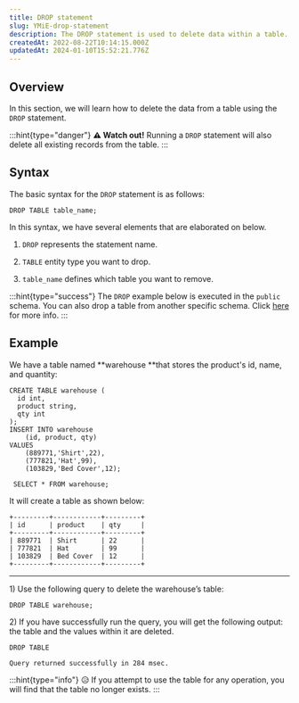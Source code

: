 ```yaml
---
title: DROP statement
slug: YMiE-drop-statement
description: The DROP statement is used to delete data within a table. This complete guide goes through the overview, syntax and examples of the DROP statement.
createdAt: 2022-08-22T10:14:15.000Z
updatedAt: 2024-01-10T15:52:21.776Z
---
```


## Overview

In this section, we will learn how to delete the data from a table using the `DROP` statement.

:::hint{type="danger"}
**⚠️ Watch out!** Running a `DROP` statement will also delete all existing records from the table.&#x20;
:::

## Syntax

The basic syntax for the `DROP` statement is as follows:

```pgsql
DROP TABLE table_name;
```

In this syntax, we have several elements that are elaborated on below.

1.  `DROP` represents the statement name.&#x20;

2.  `TABLE` entity type you want to drop.

3.  `table_name` defines which table you want to remove.&#x20;

:::hint{type="success"}
The `DROP` example below is executed in the `public` schema. You can also drop a table from another specific schema. Click [here](https://docs.oxla.com/schema) for more info.
:::

## Example

We have a table named **warehouse **that stores the product's id, name, and quantity:

```pgsql
CREATE TABLE warehouse (
  id int,
  product string,
  qty int
);
INSERT INTO warehouse 
    (id, product, qty) 
VALUES 
    (889771,'Shirt',22),
    (777821,'Hat',99),
    (103829,'Bed Cover',12);
```

```pgsql
 SELECT * FROM warehouse;
```

It will create a table as shown below:

```pgsql
+---------+------------+---------+
| id      | product    | qty     | 
+---------+------------+---------+
| 889771  | Shirt      | 22      |
| 777821  | Hat        | 99      |
| 103829  | Bed Cover  | 12      |
+---------+------------+---------+
```

***

1\) Use the following query to delete the warehouse’s table:

```pgsql
DROP TABLE warehouse;
```

2\) If you have successfully run the query, you will get the following output: the table and the values within it are deleted.

```pgsql
DROP TABLE

Query returned successfully in 284 msec.
```

:::hint{type="info"}
😥 If you attempt to use the table for any operation, you will find that the table no longer exists.
:::

